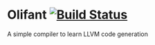 # Olifant [![Build Status](https://travis-ci.org/jaseemabid/Olifant.svg?branch=master)](https://travis-ci.org/jaseemabid/olifant)

A simple compiler to learn LLVM code generation
